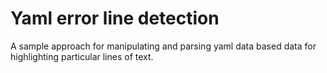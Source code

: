 # Yaml error line detection
A sample approach for manipulating and parsing yaml data based data for highlighting particular lines of text.

